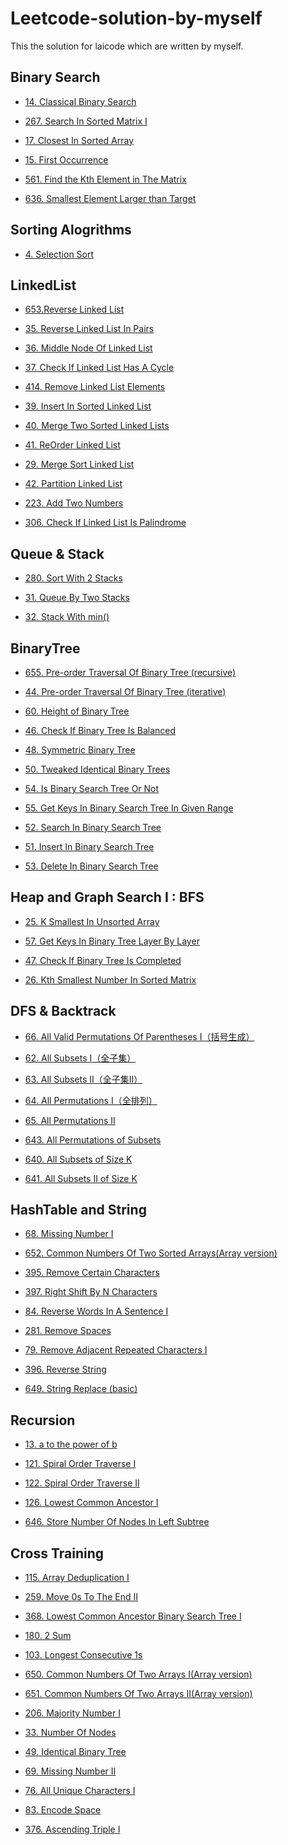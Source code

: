 Leetcode-solution-by-myself
==
This the solution for laicode which are written by myself.

Binary Search
--

* [14. Classical Binary Search](https://github.com/yzyolala/leetcode-solution-by-myself/blob/main/14.%20Classical%20Binary%20Search.md)

* [267. Search In Sorted Matrix I](https://github.com/yzyolala/leetcode-solution-by-myself/blob/main/267.%20Search%20In%20Sorted%20Matrix%20I.md)

* [17. Closest In Sorted Array](https://github.com/yzyolala/leetcode-solution-by-myself/blob/main/17.%20Closest%20In%20Sorted%20Array.md)

* [15. First Occurrence](https://github.com/yzyolala/leetcode-solution-by-myself/blob/main/15.%20First%20Occurrence.md)

* [561. Find the Kth Element in The Matrix](https://github.com/yzyolala/leetcode-solution-by-myself/blob/main/561.%20Find%20the%20Kth%20Element%20in%20The%20Matrix.md)

* [636. Smallest Element Larger than Target](https://github.com/yzyolala/leetcode-solution-by-myself/blob/main/636.%20Smallest%20Element%20Larger%20than%20Target.md)

Sorting Alogrithms
--

* [4. Selection Sort](https://github.com/yzyolala/leetcode-solution-by-myself/blob/main/4.%20Selection%20Sort.md)

LinkedList
--

* [653.Reverse Linked List ](https://github.com/yzyolala/leetcode-solution-by-myself/blob/main/653.%20Reverse%20Linked%20List.md)

* [35. Reverse Linked List In Pairs](https://github.com/yzyolala/leetcode-solution-by-myself/blob/main/35.%20Reverse%20Linked%20List%20In%20Pairs.md)

* [36. Middle Node Of Linked List](https://github.com/yzyolala/leetcode-solution-by-myself/blob/main/36.%20Middle%20Node%20Of%20Linked%20List.md)

* [37. Check If Linked List Has A Cycle](https://github.com/yzyolala/leetcode-solution-by-myself/blob/main/37.%20Check%20If%20Linked%20List%20Has%20A%20Cycle.md)

* [414. Remove Linked List Elements](https://github.com/yzyolala/leetcode-solution-by-myself/blob/main/414.%20Remove%20Linked%20List%20Elements.md)

* [39. Insert In Sorted Linked List](https://github.com/yzyolala/leetcode-solution-by-myself/blob/main/39.%20Insert%20In%20Sorted%20Linked%20List.md)

* [40. Merge Two Sorted Linked Lists](https://github.com/yzyolala/leetcode-solution-by-myself/blob/main/40.%20Merge%20Two%20Sorted%20Linked%20Lists.md)

* [41. ReOrder Linked List](https://github.com/yzyolala/leetcode-solution-by-myself/blob/main/41.%20ReOrder%20Linked%20List.md)

* [29. Merge Sort Linked List](https://github.com/yzyolala/leetcode-solution-by-myself/blob/main/29.%20Merge%20Sort%20Linked%20List.md)

* [42. Partition Linked List](https://github.com/yzyolala/leetcode-solution-by-myself/blob/main/42.%20Partition%20Linked%20List.md)

* [223. Add Two Numbers](https://github.com/yzyolala/leetcode-solution-by-myself/blob/main/223.%20Add%20Two%20Numbers.md)

* [306. Check If Linked List Is Palindrome](https://github.com/yzyolala/leetcode-solution-by-myself/blob/main/306.%20Check%20If%20Linked%20List%20Is%20Palindrome.md)

Queue & Stack
--

* [280. Sort With 2 Stacks](https://github.com/yzyolala/leetcode-solution-by-myself/blob/main/280.%20Sort%20With%202%20Stacks.md)

* [31. Queue By Two Stacks](https://github.com/yzyolala/leetcode-solution-by-myself/blob/main/31.%20Queue%20By%20Two%20Stacks.md)

* [32. Stack With min()](https://github.com/yzyolala/leetcode-solution-by-myself/blob/main/32.%20Stack%20With%20min().md)

BinaryTree
--

* [655. Pre-order Traversal Of Binary Tree (recursive)](https://github.com/yzyolala/leetcode-solution-by-myself/blob/main/655.%20Pre-order%20Traversal%20Of%20Binary%20Tree%20(recursive).md)

* [44. Pre-order Traversal Of Binary Tree (iterative)](https://github.com/yzyolala/leetcode-solution-by-myself/blob/main/44.%20Pre-order%20Traversal%20Of%20Binary%20Tree%20(iterative).md)

* [60. Height of Binary Tree](https://github.com/yzyolala/leetcode-solution-by-myself/blob/main/60.%20Height%20of%20Binary%20Tree.md)

* [46. Check If Binary Tree Is Balanced](https://github.com/yzyolala/leetcode-solution-by-myself/blob/main/46.%20Check%20If%20Binary%20Tree%20Is%20Balanced.md)

* [48. Symmetric Binary Tree](https://github.com/yzyolala/leetcode-solution-by-myself/blob/main/48.%20Symmetric%20Binary%20Tree.md)

* [50. Tweaked Identical Binary Trees](https://github.com/yzyolala/leetcode-solution-by-myself/blob/main/50.%20Tweaked%20Identical%20Binary%20Trees.md)

* [54. Is Binary Search Tree Or Not](https://github.com/yzyolala/leetcode-solution-by-myself/blob/main/54.%20Is%20Binary%20Search%20Tree%20Or%20Not.md)

* [55. Get Keys In Binary Search Tree In Given Range](https://github.com/yzyolala/leetcode-solution-by-myself/blob/main/55.%20Get%20Keys%20In%20Binary%20Search%20Tree%20In%20Given%20Range.md)

* [52. Search In Binary Search Tree](https://github.com/yzyolala/leetcode-solution-by-myself/blob/main/52.%20Search%20In%20Binary%20Search%20Tree.md)

* [51. Insert In Binary Search Tree](https://github.com/yzyolala/leetcode-solution-by-myself/blob/main/51.%20Insert%20In%20Binary%20Search%20Tree.md)

* [53. Delete In Binary Search Tree](https://github.com/yzyolala/leetcode-solution-by-myself/blob/main/53.%20Delete%20In%20Binary%20Search%20Tree.md)

Heap and Graph Search I : BFS
--

* [25. K Smallest In Unsorted Array](https://github.com/yzyolala/leetcode-solution-by-myself/blob/main/25.%20K%20Smallest%20In%20Unsorted%20Array.md)

* [57. Get Keys In Binary Tree Layer By Layer](https://github.com/yzyolala/leetcode-solution-by-myself/blob/main/57.%20Get%20Keys%20In%20Binary%20Tree%20Layer%20By%20Layer.md)

* [47. Check If Binary Tree Is Completed](https://github.com/yzyolala/leetcode-solution-by-myself/blob/main/47.%20Check%20If%20Binary%20Tree%20Is%20Completed.md)

* [26. Kth Smallest Number In Sorted Matrix](https://github.com/yzyolala/leetcode-solution-by-myself/blob/main/26.%20Kth%20Smallest%20Number%20In%20Sorted%20Matrix.md)

DFS & Backtrack
--

* [66. All Valid Permutations Of Parentheses I（括号生成）](https://github.com/yzyolala/leetcode-solution-by-myself/blob/main/66.%20All%20Valid%20Permutations%20Of%20Parentheses%20I.md)

* [62. All Subsets I（全子集）](https://github.com/yzyolala/leetcode-solution-by-myself/blob/main/62.%20All%20Subsets%20I.md)

* [63. All Subsets II（全子集II）](https://github.com/yzyolala/leetcode-solution-by-myself/blob/main/63.%20All%20Subsets%20II.md)

* [64. All Permutations I（全排列）](https://github.com/yzyolala/leetcode-solution-by-myself/blob/main/64.%20All%20Permutations%20I.md)

* [65. All Permutations II](https://github.com/yzyolala/leetcode-solution-by-myself/blob/main/65.%20All%20Permutations%20II.md)

* [643. All Permutations of Subsets](https://github.com/yzyolala/leetcode-solution-by-myself/blob/main/643.%20All%20Permutations%20of%20Subsets.md)

* [640. All Subsets of Size K](https://github.com/yzyolala/leetcode-solution-by-myself/blob/main/640.%20All%20Subsets%20of%20Size%20K.md)

* [641. All Subsets II of Size K](https://github.com/yzyolala/leetcode-solution-by-myself/blob/main/641.%20All%20Subsets%20II%20of%20Size%20K.md)

HashTable and String
--

* [68. Missing Number I](https://github.com/yzyolala/leetcode-solution-by-myself/blob/main/68.%20Missing%20Number%20I.md)

* [652. Common Numbers Of Two Sorted Arrays(Array version)](https://github.com/yzyolala/leetcode-solution-by-myself/blob/main/652.%20Common%20Numbers%20Of%20Two%20Sorted%20Arrays(Array%20version).md)

* [395. Remove Certain Characters](https://github.com/yzyolala/leetcode-solution-by-myself/blob/main/395.%20Remove%20Certain%20Characters.md)

* [397. Right Shift By N Characters](https://github.com/yzyolala/leetcode-solution-by-myself/blob/main/397.%20Right%20Shift%20By%20N%20Characters.md)

* [84. Reverse Words In A Sentence I](https://github.com/yzyolala/leetcode-solution-by-myself/blob/main/84.%20Reverse%20Words%20In%20A%20Sentence%20I.md)

* [281. Remove Spaces](https://github.com/yzyolala/leetcode-solution-by-myself/blob/main/281.%20Remove%20Spaces.md)

* [79. Remove Adjacent Repeated Characters I](https://github.com/yzyolala/leetcode-solution-by-myself/blob/main/79.%20Remove%20Adjacent%20Repeated%20Characters%20I.md)

* [396. Reverse String](https://github.com/yzyolala/leetcode-solution-by-myself/blob/main/396.%20Reverse%20String.md)

* [649. String Replace (basic)](https://github.com/yzyolala/leetcode-solution-by-myself/blob/main/649.%20String%20Replace%20(basic).md)

Recursion
--

* [13. a to the power of b](https://github.com/yzyolala/leetcode-solution-by-myself/blob/main/13.%20a%20to%20the%20power%20of%20b.md)

* [121. Spiral Order Traverse I](https://github.com/yzyolala/leetcode-solution-by-myself/blob/main/121.%20Spiral%20Order%20Traverse%20I.md)

* [122. Spiral Order Traverse II](https://github.com/yzyolala/leetcode-solution-by-myself/blob/main/122.%20Spiral%20Order%20Traverse%20II.md)

* [126. Lowest Common Ancestor I](https://github.com/yzyolala/leetcode-solution-by-myself/blob/main/126.%20Lowest%20Common%20Ancestor%20I.md)

* [646. Store Number Of Nodes In Left Subtree](https://github.com/yzyolala/leetcode-solution-by-myself/blob/main/646.%20Store%20Number%20Of%20Nodes%20In%20Left%20Subtree.md)

Cross Training
--

* [115. Array Deduplication I](https://github.com/yzyolala/leetcode-solution-by-myself/blob/main/115.%20Array%20Deduplication%20I.md)

* [259. Move 0s To The End II](https://github.com/yzyolala/leetcode-solution-by-myself/blob/main/259.%20Move%200s%20To%20The%20End%20II.md)

* [368. Lowest Common Ancestor Binary Search Tree I](https://github.com/yzyolala/leetcode-solution-by-myself/blob/main/368.%20Lowest%20Common%20Ancestor%20Binary%20Search%20Tree%20I.md)

* [180. 2 Sum](https://github.com/yzyolala/leetcode-solution-by-myself/blob/main/180.%202%20Sum.md)

* [103. Longest Consecutive 1s](https://github.com/yzyolala/leetcode-solution-by-myself/blob/main/103.%20Longest%20Consecutive%201s.md)

* [650. Common Numbers Of Two Arrays I(Array version)](https://github.com/yzyolala/leetcode-solution-by-myself/blob/main/650.%20Common%20Numbers%20Of%20Two%20Arrays%20I(Array%20version).md)

* [651. Common Numbers Of Two Arrays II(Array version)](https://github.com/yzyolala/leetcode-solution-by-myself/blob/main/651.%20Common%20Numbers%20Of%20Two%20Arrays%20II(Array%20version).md)

* [206. Majority Number I](https://github.com/yzyolala/leetcode-solution-by-myself/blob/main/206.%20Majority%20Number%20I.md)

* [33. Number Of Nodes](https://github.com/yzyolala/leetcode-solution-by-myself/blob/main/33.%20Number%20Of%20Nodes.md)

* [49. Identical Binary Tree](https://github.com/yzyolala/leetcode-solution-by-myself/blob/main/49.%20Identical%20Binary%20Tree.md)

* [69. Missing Number II](https://github.com/yzyolala/leetcode-solution-by-myself/blob/main/69.%20Missing%20Number%20II.md)

* [76. All Unique Characters I](https://github.com/yzyolala/leetcode-solution-by-myself/blob/main/76.%20All%20Unique%20Characters%20I.md)

* [83. Encode Space](https://github.com/yzyolala/leetcode-solution-by-myself/blob/main/83.%20Encode%20Space.md)

* [376. Ascending Triple I](https://github.com/yzyolala/leetcode-solution-by-myself/blob/main/376.%20Ascending%20Triple%20I.md)
